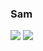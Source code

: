 ### Sam


[![](https://img.shields.io/badge/-bewhalewell@gmail.com-red?style=flat-square&labelColor=red&logo=gmail&logoColor=white&link=http://link%3Dmailto:bewhalewell@gmail.com/)](http://link%3Dmailto:bewhalewell@gmail.com/)
[![](https://img.shields.io/badge/-@samximeness-e1306c?style=flat-square&labelColor=e1306c&logo=instagram&logoColor=white&link=https://www.instagram.com/samximeness/)](https://www.instagram.com/samximeness/)


